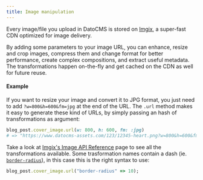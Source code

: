 ```yaml
---
title: Image manipulation
---
```


Every image/file you upload in DatoCMS is stored on [Imgix](https://www.imgix.com/), a super-fast CDN optimized for image delivery. 

By adding some parameters to your image URL, you can enhance, resize and crop images, compress them and change format for better performance, create complex compositions, and extract useful metadata. The transformations happen on-the-fly and get cached on the CDN as well for future reuse.

#### Example

If you want to resize your image and convert it to JPG format, you just need to add `?w=800&h=600&fm=jpg` at the end of the URL. The `.url` method makes it easy to generate these kind of URLs, by simply passing an hash of transformations as argument:

```ruby
blog_post.cover_image.url(w: 800, h: 600, fm: :jpg)
# => "https://www.datocms-assets.com/123/12345-heart.png?w=800&h=600&fm=jpg"
```

Take a look at [Imgix's Image API Reference](https://docs.imgix.com/apis/url) page to see all the transformations available. Some trasformation names contain a dash (ie. [`border-radius`](https://docs.imgix.com/apis/url/border-and-padding/border-radius)), in this case this is the right syntax to use:

```ruby
blog_post.cover_image.url("border-radius" => 10);
```
